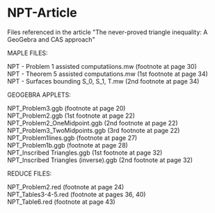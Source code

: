 # NPT-Article
Files referenced in the article "The never-proved triangle inequality: A GeoGebra and CAS approach"

MAPLE FILES:

NPT - Problem 1 assisted computatiions.mw  (footnote at page 30)  
NPT - Theorem 5 assisted computations.mw  (1st footnote at page 34)  
NPT - Surfaces bounding S_0, S_1, T.mw  (2nd footnote at page 34)  

GEOGEBRA APPLETS:

NPT_Problem3.ggb  (footnote at page 20)  
NPT_Problem2.ggb  (1st footnote at page 22)  
NPT_Problem2_OneMidpoint.ggb  (2nd footnote at page 22)  
NPT_Problem3_TwoMidpoints.ggb  (3rd footnote at page 22)  
NPT_Problem1lines.ggb  (footnote at page 27)  
NPT_Problem1b.ggb  (footnote at page 28)  
NPT_Inscribed Triangles.ggb  (1st footnote at page 32)  
NPT_Inscribed Triangles (inverse).ggb  (2nd footnote at page 32)  

REDUCE FILES:

NPT_Problem2.red  (footnote at page 24)  
NPT_Tables3-4-5.red  (footnote at pages 36, 40)  
NPT_Table6.red  (footnote at page 43)  
